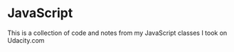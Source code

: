 # JavaScript
This is a collection of code and notes from my JavaScript classes I took on Udacity.com